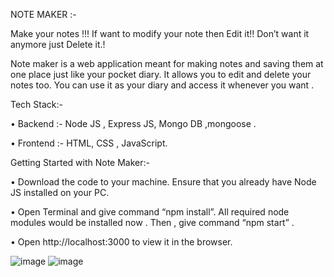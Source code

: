NOTE MAKER :- 

Make your notes !!!
If want to modify your note then Edit it!!
Don’t want it anymore just Delete it.!

Note maker is a web application meant for making notes and saving them at one place just like your pocket diary. It allows you to edit and delete your notes too. You can use it as your diary and access it whenever you want .


Tech Stack:-

•	Backend  :- Node JS , Express JS, Mongo DB ,mongoose .

•	Frontend :- HTML, CSS , JavaScript.


Getting Started with Note Maker:-

•	Download the code to your machine. Ensure that you already have Node JS installed on your PC. 

•	Open Terminal and give command “npm install”. All required node modules would be installed now . Then , give command “npm start” .

•	Open http://localhost:3000 to view it in the browser.
   
  
![image](https://user-images.githubusercontent.com/76547925/165751744-ca9a6397-7926-4763-995c-2ae23014c6a6.png)
![image](https://user-images.githubusercontent.com/76547925/165751856-d67e8611-a6a4-4fa8-9298-cfc3009879b8.png)

